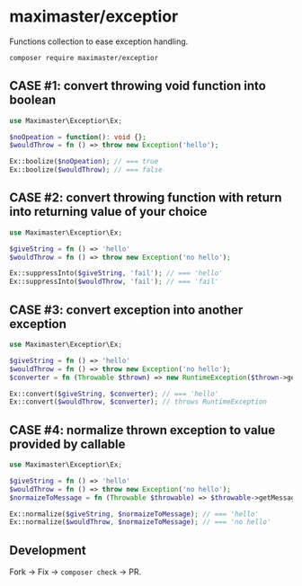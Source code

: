 # maximaster/exceptior

Functions collection to ease exception handling.

```bash
composer require maximaster/exceptior
```

## CASE #1: convert throwing void function into boolean

```php
use Maximaster\Exceptior\Ex;

$noOpeation = function(): void {};
$wouldThrow = fn () => throw new Exception('hello');

Ex::boolize($noOpeation); // === true
Ex::boolize($wouldThrow); // === false
```

## CASE #2: convert throwing function with return into returning value of your choice

```php
use Maximaster\Exceptior\Ex;

$giveString = fn () => 'hello'
$wouldThrow = fn () => throw new Exception('no hello');

Ex::suppressInto($giveString, 'fail'); // === 'hello'
Ex::suppressInto($wouldThrow, 'fail'); // === 'fail'
```

## CASE #3: convert exception into another exception

```php
use Maximaster\Exceptior\Ex;

$giveString = fn () => 'hello'
$wouldThrow = fn () => throw new Exception('no hello');
$converter = fn (Throwable $thrown) => new RuntimeException($thrown->getMessage());

Ex::convert($giveString, $converter); // === 'hello'
Ex::convert($wouldThrow, $converter); // throws RuntimeException
```

## CASE #4: normalize thrown exception to value provided by callable

```php
use Maximaster\Exceptior\Ex;

$giveString = fn () => 'hello'
$wouldThrow = fn () => throw new Exception('no hello');
$normaizeToMessage = fn (Throwable $throwable) => $throwable->getMessage();

Ex::normalize($giveString, $normaizeToMessage); // === 'hello'
Ex::normalize($wouldThrow, $normaizeToMessage); // === 'no hello'
```

## Development

Fork &rarr; Fix &rarr; `composer check` &rarr; PR.
